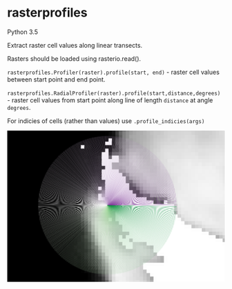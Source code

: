 # rasterprofiles
Python 3.5


Extract raster cell values along linear transects.

Rasters should be loaded using rasterio.read().

`rasterprofiles.Profiler(raster).profile(start, end)` - raster cell values between start point and end point.

`rasterprofiles.RadialProfiler(raster).profile(start,distance,degrees)` - raster cell values from start point along line of 
length `distance` at angle `degrees`.

For indicies of cells (rather than values) use `.profile_indicies(args)`


![Example image](docs/demo.png)